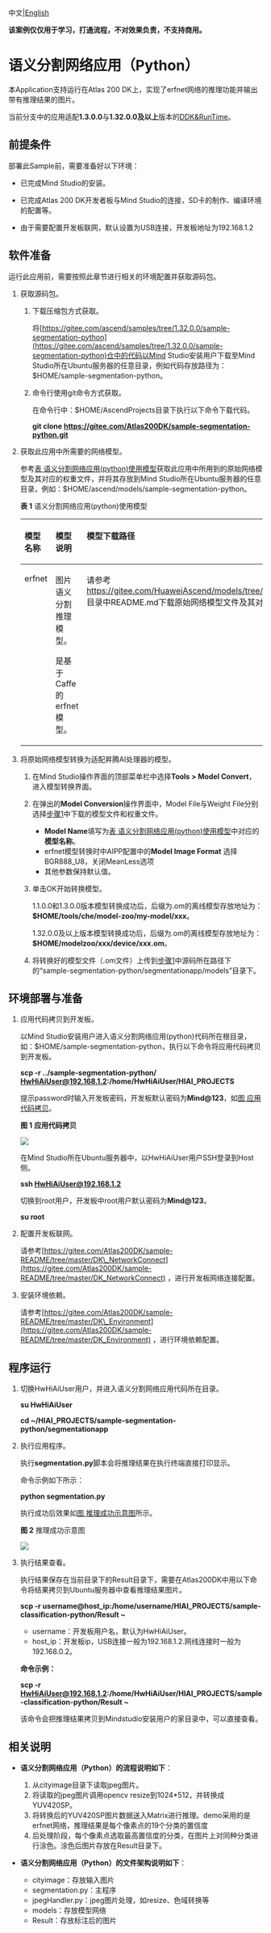 中文|[English](Readme_EN.md)

**该案例仅仅用于学习，打通流程，不对效果负责，不支持商用。**

# 语义分割网络应用（Python）<a name="ZH-CN_TOPIC_0232330083"></a>

本Application支持运行在Atlas 200 DK上，实现了erfnet网络的推理功能并输出带有推理结果的图片。

当前分支中的应用适配**1.3.0.0**与**1.32.0.0及以上**版本的[DDK&RunTime](https://ascend.huawei.com/resources)。

## 前提条件<a name="zh-cn_topic_0228757085_section137245294533"></a>

部署此Sample前，需要准备好以下环境：

-   已完成Mind Studio的安装。

-   已完成Atlas 200 DK开发者板与Mind Studio的连接，SD卡的制作、编译环境的配置等。
-   由于需要配置开发板联网，默认设置为USB连接，开发板地址为192.168.1.2

## 软件准备<a name="zh-cn_topic_0228757085_section8534138124114"></a>

运行此应用前，需要按照此章节进行相关的环境配置并获取源码包。

1.  <a name="zh-cn_topic_0228757085_li953280133816"></a>获取源码包。
    1.  下载压缩包方式获取。

        将[https://gitee.com/ascend/samples/tree/1.32.0.0/sample-segmentation-python](https://gitee.com/ascend/samples/tree/1.32.0.0/sample-segmentation-python)仓中的代码以Mind Studio安装用户下载至Mind Studio所在Ubuntu服务器的任意目录，例如代码存放路径为：$HOME/sample-segmentation-python。

    2.  命令行使用git命令方式获取。

        在命令行中：$HOME/AscendProjects目录下执行以下命令下载代码。

        **git clone https://gitee.com/Atlas200DK/sample-segmentation-python.git**

2.  获取此应用中所需要的网络模型。

    参考[表 语义分割网络应用\(python\)使用模型](#zh-cn_topic_0228757085_table1119094515272)获取此应用中所用到的原始网络模型及其对应的权重文件，并将其存放到Mind Studio所在Ubuntu服务器的任意目录，例如：$HOME/ascend/models/sample-segmentation-python。

    **表 1**  语义分割网络应用\(python\)使用模型

    <a name="zh-cn_topic_0228757085_table1119094515272"></a>
    <table><thead align="left"><tr id="zh-cn_topic_0228757085_row677354502719"><th class="cellrowborder" valign="top" width="12.15%" id="mcps1.2.4.1.1"><p id="zh-cn_topic_0228757085_p167731845122717"><a name="zh-cn_topic_0228757085_p167731845122717"></a><a name="zh-cn_topic_0228757085_p167731845122717"></a>模型名称</p>
    </th>
    <th class="cellrowborder" valign="top" width="17.53%" id="mcps1.2.4.1.2"><p id="zh-cn_topic_0228757085_p277317459276"><a name="zh-cn_topic_0228757085_p277317459276"></a><a name="zh-cn_topic_0228757085_p277317459276"></a>模型说明</p>
    </th>
    <th class="cellrowborder" valign="top" width="70.32000000000001%" id="mcps1.2.4.1.3"><p id="zh-cn_topic_0228757085_p9773114512270"><a name="zh-cn_topic_0228757085_p9773114512270"></a><a name="zh-cn_topic_0228757085_p9773114512270"></a>模型下载路径</p>
    </th>
    </tr>
    </thead>
    <tbody><tr id="zh-cn_topic_0228757085_row3122314144215"><td class="cellrowborder" valign="top" width="12.15%" headers="mcps1.2.4.1.1 "><p id="zh-cn_topic_0228757085_p1910619166207"><a name="zh-cn_topic_0228757085_p1910619166207"></a><a name="zh-cn_topic_0228757085_p1910619166207"></a>erfnet</p>
    </td>
    <td class="cellrowborder" valign="top" width="17.53%" headers="mcps1.2.4.1.2 "><p id="zh-cn_topic_0228757085_p2010681612020"><a name="zh-cn_topic_0228757085_p2010681612020"></a><a name="zh-cn_topic_0228757085_p2010681612020"></a>图片语义分割推理模型。</p>
    <p id="zh-cn_topic_0228757085_p1710615162207"><a name="zh-cn_topic_0228757085_p1710615162207"></a><a name="zh-cn_topic_0228757085_p1710615162207"></a>是基于Caffe的erfnet模型。</p>
    </td>
    <td class="cellrowborder" valign="top" width="70.32000000000001%" headers="mcps1.2.4.1.3 "><p id="zh-cn_topic_0228757085_p910617162206"><a name="zh-cn_topic_0228757085_p910617162206"></a><a name="zh-cn_topic_0228757085_p910617162206"></a>请参考<a href="https://gitee.com/HuaweiAscend/models/tree/master/computer_vision/segmentation/erfnet" target="_blank" rel="noopener noreferrer">https://gitee.com/HuaweiAscend/models/tree/master/computer_vision/segmentation/erfnet</a>目录中README.md下载原始网络模型文件及其对应的权重文件。</p>
    </td>
    </tr>
    </tbody>
    </table>

3.  将原始网络模型转换为适配昇腾AI处理器的模型。
    1.  在Mind Studio操作界面的顶部菜单栏中选择**Tools \> Model Convert**，进入模型转换界面。
    2.  在弹出的**Model Conversion**操作界面中，Model File与Weight File分别选择[步骤1](#zh-cn_topic_0228757085_li953280133816)中下载的模型文件和权重文件。
        -   **Model Name**填写为[表 语义分割网络应用\(python\)使用模型](#zh-cn_topic_0228757085_table1119094515272)中对应的**模型名称**。
        -   erfnet模型转换时中AIPP配置中的**Model Image Format**  选择BGR888\_U8，关闭MeanLess选项
        -   其他参数保持默认值。

    3.  单击OK开始转换模型。

        1.1.0.0和1.3.0.0版本模型转换成功后，后缀为.om的离线模型存放地址为：**$HOME/tools/che/model-zoo/my-model/xxx**。

        1.32.0.0及以上版本模型转换成功后，后缀为.om的离线模型存放地址为：**$HOME/modelzoo/xxx/device/xxx.om**。

    4.  将转换好的模型文件（.om文件）上传到[步骤1](#zh-cn_topic_0228757085_li953280133816)中源码所在路径下的“sample-segmentation-python/segmentationapp/models”目录下。


## 环境部署与准备<a name="zh-cn_topic_0228757085_section218113616146"></a>

1.  应用代码拷贝到开发板。

    以Mind Studio安装用户进入语义分割网络应用\(python\)代码所在根目录，如：$HOME/sample-segmentation-python，执行以下命令将应用代码拷贝到开发板。

    **scp -r ../sample-segmentation-python/ HwHiAiUser@192.168.1.2:/home/HwHiAiUser/HIAI\_PROJECTS**

    提示password时输入开发板密码，开发板默认密码为**Mind@123**，如[图 应用代码拷贝](#zh-cn_topic_0228757085_zh-cn_topic_0219036254_fig1660453512014)。

    **图 1** **应用代码拷贝**<a name="zh-cn_topic_0228757085_zh-cn_topic_0219036254_fig1660453512014"></a>  
    

    ![](figures/zh-cn_image_0228836881.png)

    在Mind Studio所在Ubuntu服务器中，以HwHiAiUser用户SSH登录到Host侧。

    **ssh HwHiAiUser@192.168.1.2**

    切换到root用户，开发板中root用户默认密码为**Mind@123**。

    **su root**

2.  配置开发板联网。

    请参考[https://gitee.com/Atlas200DK/sample-README/tree/master/DK\_NetworkConnect](https://gitee.com/Atlas200DK/sample-README/tree/master/DK_NetworkConnect)  ，进行开发板网络连接配置。

3.  安装环境依赖。

    请参考[https://gitee.com/Atlas200DK/sample-README/tree/master/DK\_Environment](https://gitee.com/Atlas200DK/sample-README/tree/master/DK_Environment)  ，进行环境依赖配置。


## 程序运行<a name="zh-cn_topic_0228757085_section6245151616426"></a>

1.  切换HwHiAiUser用户，并进入语义分割网络应用代码所在目录。

    **su HwHiAiUser**

    **cd \~/HIAI\_PROJECTS/sample-segmentation-python/segmentationapp**

2.  执行应用程序。

    执行**segmentation.py**脚本会将推理结果在执行终端直接打印显示。

    命令示例如下所示：

    **python segmentation.py**

    执行成功后效果如[图 推理成功示意图](#zh-cn_topic_0228757085_fig1863053617417)所示。

    **图 2**  推理成功示意图<a name="zh-cn_topic_0228757085_fig1863053617417"></a>  
    

    ![](figures/zh-cn_image_0228757232.png)

3.  执行结果查看。

    执行结果保存在当前目录下的Result目录下，需要在Atlas200DK中用以下命令将结果拷贝到Ubuntu服务器中查看推理结果图片。

    **scp -r username@host\_ip:/home/username/HIAI\_PROJECTS/sample-classification-python/Result \~**

    -   username：开发板用户﻿名，默认为HwHiAiUser。
    -   host\_ip：开发板ip，USB连接一般为192.168.1.2.网线连接时一般为192.168.0.2。

    **命令示例：**

    **scp -r HwHiAiUser@192.168.1.2:/home/HwHiAiUser/HIAI\_PROJECTS/sample-classification-python/Result \~**

    该命令会把推理结果拷贝到Mindstudio安装用户的家目录中，可以直接查看。


## 相关说明<a name="zh-cn_topic_0228757085_section1092612277429"></a>

-   **语义分割网络应用（Python）的流程说明如下**：
    1.  从cityimage目录下读取jpeg图片。
    2.  将读取的jpeg图片调用opencv resize到1024\*512，并转换成YUV420SP。
    3.  将转换后的YUV420SP图片数据送入Matrix进行推理。demo采用的是erfnet网络，推理结果是每个像素点的19个分类的置信度
    4.  后处理阶段，每个像素点选取最高置信度的分类，在图片上对同种分类进行涂色。涂色后图片存放在Result目录下。

-   **语义分割网络应用（Python）的文件架构说明如下**：
    -   cityimage：存放输入图片
    -   segmentation.py：主程序
    -   jpegHandler.py：jpeg图片处理，如resize、色域转换等
    -   models：存放模型网络
    -   Result：存放标注后的图片


